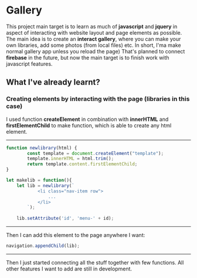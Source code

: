 # Gallery
This project main target is to learn as much of **javascript** and **jquery** in aspect of interacting with website layout and page elements as possible.
The main idea is to create an **interact gallery**, where you can make your own libraries, add some photos (from local files) etc. In short, I'ma make normal gallery app unless you reload the page)
That's planned to connect **firebase** in the future, but now the main target is to finish work with javascript features.
## What I've already learnt?
### Creating elements by interacting with the page (libraries in this case)
I used function **createElement** in combination with **innerHTML** and **firstElementChild** to make function, which is able to create any html element.
___
```javascript
function newlibrary(html) {
		const template = document.createElement("template");
		template.innerHTML = html.trim();
		return template.content.firstElementChild; 
}

let makelib = function(){
	let lib = newlibrary(`
			<li class="nav-item row">
				...
			</li>
		`);
	
	lib.setAttribute('id', 'menu-' + id);
```
___
Then I can add this element to the page anywhere I want:
```javascript
navigation.appendChild(lib);
```
___
Then I just started connecting all the stuff together with few functions. All other features I want to add are still in development.


